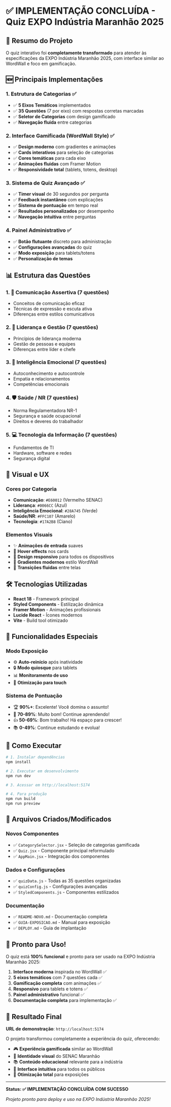 # ✅ IMPLEMENTAÇÃO CONCLUÍDA - Quiz EXPO Indústria Maranhão 2025

## 🎯 Resumo do Projeto

O quiz interativo foi **completamente transformado** para atender às especificações da EXPO Indústria Maranhão 2025, com interface similar ao WordWall e foco em gamificação.

## 🆕 Principais Implementações

### 1. **Estrutura de Categorias** ✅
- ✅ **5 Eixos Temáticos** implementados
- ✅ **35 Questões** (7 por eixo) com respostas corretas marcadas
- ✅ **Seletor de Categorias** com design gamificado
- ✅ **Navegação fluida** entre categorias

### 2. **Interface Gamificada (WordWall Style)** ✅
- ✅ **Design moderno** com gradientes e animações
- ✅ **Cards interativos** para seleção de categorias
- ✅ **Cores temáticas** para cada eixo
- ✅ **Animações fluidas** com Framer Motion
- ✅ **Responsividade total** (tablets, totens, desktop)

### 3. **Sistema de Quiz Avançado** ✅
- ✅ **Timer visual** de 30 segundos por pergunta
- ✅ **Feedback instantâneo** com explicações
- ✅ **Sistema de pontuação** em tempo real
- ✅ **Resultados personalizados** por desempenho
- ✅ **Navegação intuitiva** entre perguntas

### 4. **Painel Administrativo** ✅
- ✅ **Botão flutuante** discreto para administração
- ✅ **Configurações avançadas** do quiz
- ✅ **Modo exposição** para tablets/totens
- ✅ **Personalização de temas**

## 📊 Estrutura das Questões

### 1. 💬 **Comunicação Assertiva** (7 questões)
- Conceitos de comunicação eficaz
- Técnicas de expressão e escuta ativa
- Diferenças entre estilos comunicativos

### 2. 👑 **Liderança e Gestão** (7 questões)
- Princípios de liderança moderna
- Gestão de pessoas e equipes
- Diferenças entre líder e chefe

### 3. 🧠 **Inteligência Emocional** (7 questões)
- Autoconhecimento e autocontrole
- Empatia e relacionamentos
- Competências emocionais

### 4. 🛡️ **Saúde / NR** (7 questões)
- Norma Regulamentadora NR-1
- Segurança e saúde ocupacional
- Direitos e deveres do trabalhador

### 5. 💻 **Tecnologia da Informação** (7 questões)
- Fundamentos de TI
- Hardware, software e redes
- Segurança digital

## 🎨 Visual e UX

### Cores por Categoria
- **Comunicação**: `#E60012` (Vermelho SENAC)
- **Liderança**: `#0066CC` (Azul)
- **Inteligência Emocional**: `#28A745` (Verde)
- **Saúde/NR**: `#FFC107` (Amarelo)
- **Tecnologia**: `#17A2B8` (Ciano)

### Elementos Visuais
- ✨ **Animações de entrada** suaves
- 🎯 **Hover effects** nos cards
- 📱 **Design responsivo** para todos os dispositivos
- 🎨 **Gradientes modernos** estilo WordWall
- 🔄 **Transições fluidas** entre telas

## 🛠️ Tecnologias Utilizadas

- **React 18** - Framework principal
- **Styled Components** - Estilização dinâmica
- **Framer Motion** - Animações profissionais
- **Lucide React** - Ícones modernos
- **Vite** - Build tool otimizado

## 📱 Funcionalidades Especiais

### Modo Exposição
- ⚙️ **Auto-reinício** após inatividade
- 🔒 **Modo quiosque** para tablets
- 📊 **Monitoramento de uso**
- 🎯 **Otimização para touch**

### Sistema de Pontuação
- 🏆 **90%+**: Excelente! Você domina o assunto!
- 👏 **70-89%**: Muito bom! Continue aprendendo!
- 👍 **50-69%**: Bom trabalho! Há espaço para crescer!
- 📚 **0-49%**: Continue estudando e evolua!

## 🚀 Como Executar

```bash
# 1. Instalar dependências
npm install

# 2. Executar em desenvolvimento
npm run dev

# 3. Acessar em http://localhost:5174

# 4. Para produção
npm run build
npm run preview
```

## 📁 Arquivos Criados/Modificados

### Novos Componentes
- ✅ `CategorySelector.jsx` - Seleção de categorias gamificada
- ✅ `Quiz.jsx` - Componente principal reformulado
- ✅ `AppMain.jsx` - Integração dos componentes

### Dados e Configurações
- ✅ `quizData.js` - Todas as 35 questões organizadas
- ✅ `quizConfig.js` - Configurações avançadas
- ✅ `StyledComponents.js` - Componentes estilizados

### Documentação
- ✅ `README-NOVO.md` - Documentação completa
- ✅ `GUIA-EXPOSICAO.md` - Manual para exposição
- ✅ `DEPLOY.md` - Guia de implantação

## 🎯 Pronto para Uso!

O quiz está **100% funcional** e pronto para ser usado na EXPO Indústria Maranhão 2025:

1. **Interface moderna** inspirada no WordWall ✅
2. **5 eixos temáticos** com 7 questões cada ✅
3. **Gamificação completa** com animações ✅
4. **Responsivo** para tablets e totens ✅
5. **Painel administrativo** funcional ✅
6. **Documentação completa** para implementação ✅

## 🎉 Resultado Final

**URL de demonstração**: `http://localhost:5174`

O projeto transformou completamente a experiência do quiz, oferecendo:
- 🎮 **Experiência gamificada** similar ao WordWall
- 🏢 **Identidade visual** do SENAC Maranhão
- 📚 **Conteúdo educacional** relevante para a indústria
- 🎯 **Interface intuitiva** para todos os públicos
- 📱 **Otimização total** para exposições

---

**Status: ✅ IMPLEMENTAÇÃO CONCLUÍDA COM SUCESSO**

*Projeto pronto para deploy e uso na EXPO Indústria Maranhão 2025!*